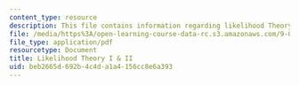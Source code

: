```yaml
---
content_type: resource
description: This file contains information regarding likelihood Theory I & II.
file: /media/https%3A/open-learning-course-data-rc.s3.amazonaws.com/9-07-statistics-for-brain-and-cognitive-science-fall-2016/beb2665d692b4c4da1a4156cc8e6a393_MIT9_07F16_lec9.pdf
file_type: application/pdf
resourcetype: Document
title: Likelihood Theory I & II
uid: beb2665d-692b-4c4d-a1a4-156cc8e6a393
---
```

